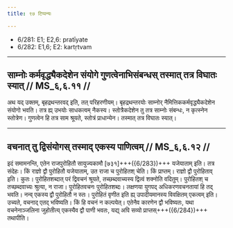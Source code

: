 ```yaml
---
title: ९७ टिप्पन्यः

---
```

- 6/281: E1; E2,6: pratīyate
- 6/282: E1,6; E2: kartṛtvam

____________________________________________


## साम्नोः कर्मवृद्ध्यैकदेशेन संयोगे गुणत्वेनाभिसंबन्धस् तस्मात् तत्र विघातः स्यात् // MS_६,६.११ //

अथ यद् उक्तम्, बृहद्रथन्तरवद् इति, तत् परिहरणीयम्। बृहद्रथन्तरयोः साम्नोर् नैमित्तिककर्मवृद्ध्यैकदेशेन संयोगो भवति। तत्र ह्य् उभयोः साधकत्वम् नैकस्य। स्तोत्रैकदेशेन तु तत्र साम्नोः संबन्धः, न कृत्स्नेन स्तोत्रेण। गुणत्वेन हि तत्र साम श्रूयते, स्तोत्रं प्राधान्येन। तस्मात् तत्र विघातः स्यात्।


____________________________________________


## वचनात् तु द्विसंयोगस् तस्माद् एकस्य पाणित्वम् // MS_६,६.१२ //

इदं समामनन्ति, एतेन राजपुरोहितौ सायुज्यकामौ [७३१]+++({6/283})+++ यजेयाताम् इति। तत्र संदेहः। किं राज्ञो द्वौ पुरोहितौ यजेयाताम्, उत राजा च पुरोहितश् चेति। किं प्राप्तम्। राज्ञो द्वौ पुरोहिताव् इति। कुतः। पुरोहितशब्दात् परं द्विवचनं श्रूयते, तच्छब्दवाच्यस्य द्वित्वं शक्नोति वदितुम्। पुरोहितश् च तच्छब्दवाच्यः श्रुत्या, न राजा। पुरोहितवचनः पुरोहितशब्दः। लक्षणया युगपद् अधिकरणवचनतायां हि तद् भवति। नन्व् एकस्य द्वौ पुरोहितौ न स्तः। पुरोहितं वृणीत इति ह्य् उपादीयमानस्य विवक्षितम् एकत्वम् इति। उच्यते, वचनाद् एतद् भविष्यति। किं हि वचनं न कल्पयेत्। एतेनैव कारणेन द्वौ भविष्यतः, यथा वचनेनाञ्जलिना जुहोतीत्य् एकस्यैव द्वौ पाणी भवतः, यद्य् अपि सव्यो प्राप्तस्+++({6/284})+++ तथापीति।